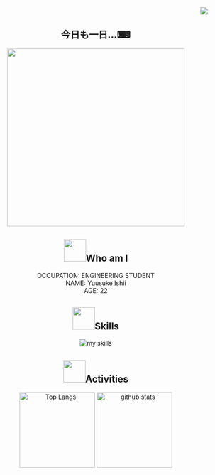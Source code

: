 <div align="right">
    <img src="https://komarev.com/ghpvc/?username=Sanchi7412&style=for-the-badge" />
</div>

<div align="center">

## 今日も一日...⌨
<img src="https://media3.giphy.com/media/v1.Y2lkPTc5MGI3NjExc3pwZTk5MmlqZmVkYzFnMDMyaTY0NXFhdWFqeGw5dWo5aW5heWZrcyZlcD12MV9pbnRlcm5hbF9naWZfYnlfaWQmY3Q9Zw/lJNoBCvQYp7nq/giphy.webp" width="400" />


## <img src="https://media1.giphy.com/media/v1.Y2lkPTc5MGI3NjExajRiZzd6eGFhdTBhdTNtYnBqd2h1OXNjY21yNjh1MGp2azhtM25lYyZlcD12MV9pbnRlcm5hbF9naWZfYnlfaWQmY3Q9cw/mYXkkesVtPYzkaupKz/giphy.webp" width="50">Who am I

OCCUPATION: ENGINEERING STUDENT <br>
NAME: Yuusuke Ishii <br>
AGE: 22 <br>

## <img src="https://media1.giphy.com/media/v1.Y2lkPTc5MGI3NjExd2pjc2xocjNiOGtid3FqMmpkaGQ4dTE2eTByeGs3aHFpZjdsbHkyaSZlcD12MV9pbnRlcm5hbF9naWZfYnlfaWQmY3Q9cw/KzJkzjggfGN5Py6nkT/giphy.webp" width="50">Skills 
<img alt="my skills" src="https://skillicons.dev/icons?perline=7&i=androidstudio,bootstrap,css,docker,git,js,kotlin,linux,nextjs,nginx,nodejs,p5js,py,rails,raspberrypi,ts,azure,aws,gcp" /><br>

## <img src="https://media3.giphy.com/media/v1.Y2lkPTc5MGI3NjExZGkyMjNvYWR5Y3d1N2o0c3NkY2tkeGx1dGtnZmlwOTk0NGczeW50eiZlcD12MV9pbnRlcm5hbF9naWZfYnlfaWQmY3Q9cw/ie9dQ0z1MdsVUssAqy/giphy.webp" width="50">Activities
<div> 
  <img alt="Top Langs" height="170px" src="https://github-readme-stats.vercel.app/api?username=Sanchi7412&theme=vue-dark&layout=compact" />
  <img alt="github stats" height="170px" src="https://github-readme-stats.vercel.app/api/top-langs/?username=Sanchi7412&theme=vue-dark&layout=compact" />
</div>

</div>



